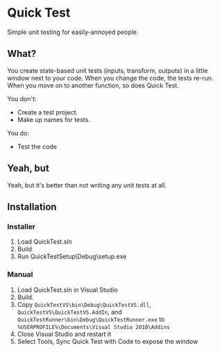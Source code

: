 # Quick Test

Simple unit testing for easily-annoyed people.

## What?

You create state-based unit tests (inputs, transform, outputs) in a little window next to your code.
When you change the code, the tests re-run. When you move on to another function, so does Quick Test.

You don't:

* Create a test project.
* Make up names for tests.

You do:

* Test the code

## Yeah, but

Yeah, but it's better than not writing any unit tests at all.

## Installation

### Installer

1. Load QuickTest.sln
2. Build
3. Run QuickTestSetup\Debug\setup.exe

### Manual

1. Load QuickTest.sln in Visual Studio
2. Build.
3. Copy `QuickTestVS\bin\Debug\QuickTestVS.dll`, 
  `QuickTestVS\QuickTestVS.AddIn`, and
  `QuickTestRunner\bin\Debug\QuickTestRunner.exe` to
  `%USERPROFILE%\Documents\Visual Studio 2010\Addins`
4. Close Visual Studio and restart it
5. Select Tools, Sync Quick Test with Code to expose the window

